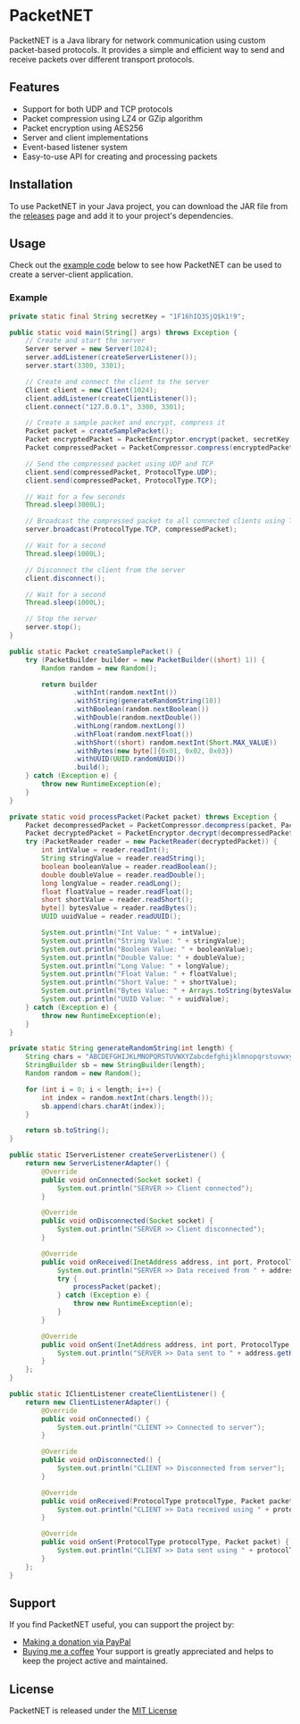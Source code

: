 
# PacketNET

PacketNET is a Java library for network communication using custom packet-based protocols. It provides a simple and efficient way to send and receive packets over different transport protocols.


## Features

- Support for both UDP and TCP protocols
- Packet compression using LZ4 or GZip algorithm
- Packet encryption using AES256
- Server and client implementations
- Event-based listener system
- Easy-to-use API for creating and processing packets
## Installation

To use PacketNET in your Java project, you can download the JAR file from the [releases](https://github.com/BananikXenos/PacketNet/releases) page and add it to your project's dependencies.
## Usage
Check out the [example code](#example) below to see how PacketNET can be used to create a server-client application.
### Example

```java
private static final String secretKey = "1F16hIQ3SjQ$k1!9";

public static void main(String[] args) throws Exception {
    // Create and start the server
    Server server = new Server(1024);
    server.addListener(createServerListener());
    server.start(3300, 3301);

    // Create and connect the client to the server
    Client client = new Client(1024);
    client.addListener(createClientListener());
    client.connect("127.0.0.1", 3300, 3301);

    // Create a sample packet and encrypt, compress it
    Packet packet = createSamplePacket();
    Packet encryptedPacket = PacketEncryptor.encrypt(packet, secretKey);
    Packet compressedPacket = PacketCompressor.compress(encryptedPacket, PacketCompressor.GZIP_COMPRESSOR);

    // Send the compressed packet using UDP and TCP
    client.send(compressedPacket, ProtocolType.UDP);
    client.send(compressedPacket, ProtocolType.TCP);

    // Wait for a few seconds
    Thread.sleep(3000L);

    // Broadcast the compressed packet to all connected clients using TCP
    server.broadcast(ProtocolType.TCP, compressedPacket);

    // Wait for a second
    Thread.sleep(1000L);

    // Disconnect the client from the server
    client.disconnect();

    // Wait for a second
    Thread.sleep(1000L);

    // Stop the server
    server.stop();
}

public static Packet createSamplePacket() {
    try (PacketBuilder builder = new PacketBuilder((short) 1)) {
        Random random = new Random();

        return builder
                .withInt(random.nextInt())
                .withString(generateRandomString(10))
                .withBoolean(random.nextBoolean())
                .withDouble(random.nextDouble())
                .withLong(random.nextLong())
                .withFloat(random.nextFloat())
                .withShort((short) random.nextInt(Short.MAX_VALUE))
                .withBytes(new byte[]{0x01, 0x02, 0x03})
                .withUUID(UUID.randomUUID())
                .build();
    } catch (Exception e) {
        throw new RuntimeException(e);
    }
}

private static void processPacket(Packet packet) throws Exception {
    Packet decompressedPacket = PacketCompressor.decompress(packet, PacketCompressor.GZIP_COMPRESSOR);
    Packet decryptedPacket = PacketEncryptor.decrypt(decompressedPacket, secretKey);
    try (PacketReader reader = new PacketReader(decryptedPacket)) {
        int intValue = reader.readInt();
        String stringValue = reader.readString();
        boolean booleanValue = reader.readBoolean();
        double doubleValue = reader.readDouble();
        long longValue = reader.readLong();
        float floatValue = reader.readFloat();
        short shortValue = reader.readShort();
        byte[] bytesValue = reader.readBytes();
        UUID uuidValue = reader.readUUID();

        System.out.println("Int Value: " + intValue);
        System.out.println("String Value: " + stringValue);
        System.out.println("Boolean Value: " + booleanValue);
        System.out.println("Double Value: " + doubleValue);
        System.out.println("Long Value: " + longValue);
        System.out.println("Float Value: " + floatValue);
        System.out.println("Short Value: " + shortValue);
        System.out.println("Bytes Value: " + Arrays.toString(bytesValue));
        System.out.println("UUID Value: " + uuidValue);
    } catch (Exception e) {
        throw new RuntimeException(e);
    }
}

private static String generateRandomString(int length) {
    String chars = "ABCDEFGHIJKLMNOPQRSTUVWXYZabcdefghijklmnopqrstuvwxyz0123456789";
    StringBuilder sb = new StringBuilder(length);
    Random random = new Random();

    for (int i = 0; i < length; i++) {
        int index = random.nextInt(chars.length());
        sb.append(chars.charAt(index));
    }

    return sb.toString();
}

public static IServerListener createServerListener() {
    return new ServerListenerAdapter() {
        @Override
        public void onConnected(Socket socket) {
            System.out.println("SERVER >> Client connected");
        }

        @Override
        public void onDisconnected(Socket socket) {
            System.out.println("SERVER >> Client disconnected");
        }

        @Override
        public void onReceived(InetAddress address, int port, ProtocolType protocolType, Packet packet) {
            System.out.println("SERVER >> Data received from " + address.getHostName() + ":" + port + " using " + protocolType.name() + "(" + packet.getData().length + " bytes" + ")");
            try {
                processPacket(packet);
            } catch (Exception e) {
                throw new RuntimeException(e);
            }
        }

        @Override
        public void onSent(InetAddress address, int port, ProtocolType protocolType, Packet packet) {
            System.out.println("SERVER >> Data sent to " + address.getHostName() + ":" + port + " using " + protocolType.name() + "(" + packet.getData().length + " bytes" + ")");
        }
    };
}

public static IClientListener createClientListener() {
    return new ClientListenerAdapter() {
        @Override
        public void onConnected() {
            System.out.println("CLIENT >> Connected to server");
        }

        @Override
        public void onDisconnected() {
            System.out.println("CLIENT >> Disconnected from server");
        }

        @Override
        public void onReceived(ProtocolType protocolType, Packet packet) {
            System.out.println("CLIENT >> Data received using " + protocolType.name() + "(" + packet.getData().length + " bytes" + ")");
        }

        @Override
        public void onSent(ProtocolType protocolType, Packet packet) {
            System.out.println("CLIENT >> Data sent using " + protocolType.name() + "(" + packet.getData().length + " bytes" + ")");
        }
    };
}
```
## Support

If you find PacketNET useful, you can support the project by:

- [Making a donation via PayPal](https://paypal.me/scgxenos)
- [Buying me a coffee](https://www.buymeacoffee.com/synse)
Your support is greatly appreciated and helps to keep the project active and maintained.
## License

PacketNET is released under the [MIT License](https://choosealicense.com/licenses/mit/)

